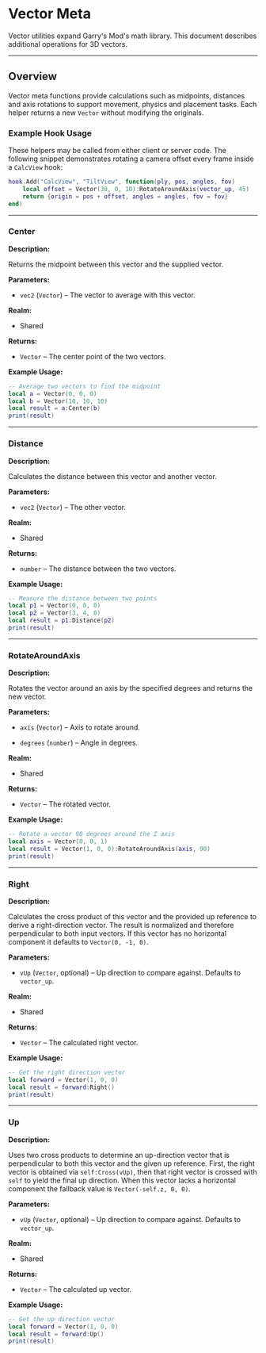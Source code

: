 # Vector Meta

Vector utilities expand Garry's Mod's math library. This document describes additional operations for 3D vectors.

---

## Overview

Vector meta functions provide calculations such as midpoints, distances and axis
rotations to support movement, physics and placement tasks. Each helper returns
a new `Vector` without modifying the originals.

### Example Hook Usage

These helpers may be called from either client or server code. The following
snippet demonstrates rotating a camera offset every frame inside a `CalcView`
hook:

```lua
hook.Add("CalcView", "TiltView", function(ply, pos, angles, fov)
    local offset = Vector(30, 0, 10):RotateAroundAxis(vector_up, 45)
    return {origin = pos + offset, angles = angles, fov = fov}
end)
```

---

### Center

**Description:**

Returns the midpoint between this vector and the supplied vector.

**Parameters:**

* `vec2` (`Vector`) – The vector to average with this vector.


**Realm:**

* Shared


**Returns:**

* `Vector` – The center point of the two vectors.


**Example Usage:**

```lua
-- Average two vectors to find the midpoint
local a = Vector(0, 0, 0)
local b = Vector(10, 10, 10)
local result = a:Center(b)
print(result)
```

---

### Distance

**Description:**

Calculates the distance between this vector and another vector.

**Parameters:**

* `vec2` (`Vector`) – The other vector.


**Realm:**

* Shared


**Returns:**

* `number` – The distance between the two vectors.


**Example Usage:**

```lua
-- Measure the distance between two points
local p1 = Vector(0, 0, 0)
local p2 = Vector(3, 4, 0)
local result = p1:Distance(p2)
print(result)
```

---

### RotateAroundAxis

**Description:**

Rotates the vector around an axis by the specified degrees and returns the new vector.

**Parameters:**

* `axis` (`Vector`) – Axis to rotate around.


* `degrees` (`number`) – Angle in degrees.


**Realm:**

* Shared


**Returns:**

* `Vector` – The rotated vector.


**Example Usage:**

```lua
-- Rotate a vector 90 degrees around the Z axis
local axis = Vector(0, 0, 1)
local result = Vector(1, 0, 0):RotateAroundAxis(axis, 90)
print(result)
```

---

### Right

**Description:**

Calculates the cross product of this vector and the provided up reference to
derive a right-direction vector. The result is normalized and therefore
perpendicular to both input vectors. If this vector has no horizontal
component it defaults to `Vector(0, -1, 0)`.

**Parameters:**

* `vUp` (`Vector`, optional) – Up direction to compare against. Defaults to `vector_up`.


**Realm:**

* Shared


**Returns:**

* `Vector` – The calculated right vector.


**Example Usage:**

```lua
-- Get the right direction vector
local forward = Vector(1, 0, 0)
local result = forward:Right()
print(result)
```

---

### Up

**Description:**

Uses two cross products to determine an up-direction vector that is
perpendicular to both this vector and the given up reference. First, the right
vector is obtained via `self:Cross(vUp)`, then that right vector is crossed with
`self` to yield the final up direction. When this vector lacks a horizontal
component the fallback value is `Vector(-self.z, 0, 0)`.

**Parameters:**

* `vUp` (`Vector`, optional) – Up direction to compare against. Defaults to `vector_up`.


**Realm:**

* Shared


**Returns:**

* `Vector` – The calculated up vector.


**Example Usage:**

```lua
-- Get the up direction vector
local forward = Vector(1, 0, 0)
local result = forward:Up()
print(result)
```
